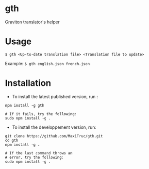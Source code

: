 # gth
Graviton translator's helper

# Usage
`$ gth <Up-to-date translation file> <Translation file to update>`

Example: `$ gth english.json french.json`
# Installation
  - To install the latest published version, run :

```
npm install -g gth

# If it fails, try the following: 
sudo npm install -g .
```

  - To install the developpement version, run:

```
git clone https://github.com/Max1Truc/gth.git
cd gth
npm install -g .

# If the last command throws an
# error, try the following: 
sudo npm install -g .
```
